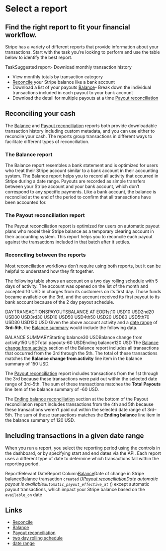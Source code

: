 # Select a report

## Find the right report to fit your financial workflow.

Stripe has a variety of different reports that provide information about your
transactions. Start with the task you’re looking to perform and use the table
below to identify the best report.

TaskSuggested report- Download monthly transaction history
- View monthly totals by transaction category
- [Reconcile](https://docs.stripe.com/reports/select-a-report#reconciliation)
your Stripe balance like a bank account
- Download a list of your payouts
[Balance](https://docs.stripe.com/reports/balance)- Break down the individual
transactions included in each payout to your bank account
- Download the detail for multiple payouts at a time
[Payout reconciliation](https://docs.stripe.com/reports/payout-reconciliation)
## Reconciling your cash

The [Balance](https://docs.stripe.com/reports/balance) and [Payout
reconciliation](https://docs.stripe.com/reports/payout-reconciliation) reports
both provide downloadable transaction history including custom metadata, and you
can use either to reconcile your cash. The reports group transactions in
different ways to facilitate different types of reconciliation.

### The Balance report

The Balance report resembles a bank statement and is optimized for users who
treat their Stripe account similar to a bank account in their accounting system.
The Balance report helps you to record all activity that occurred in Stripe
during a date range. Payouts are recorded as simple transfers between your
Stripe account and your bank account, which don’t correspond to any specific
payments. Like a bank account, the balance is reconciled at the end of the
period to confirm that all transactions have been accounted for.

### The Payout reconciliation report

The Payout reconciliation report is optimized for users on automatic payout
plans who model their Stripe balance as a temporary clearing account in their
accounting system. This report helps you to reconcile each payout against the
transactions included in that batch after it settles.

### Reconciling between the reports

Most reconciliation workflows don’t require using both reports, but it can be
helpful to understand how they fit together.

The following table shows an account on a [two day rolling
schedule](https://docs.stripe.com/payouts#payout-schedule) with 5 days of
activity. The account was opened on the 1st of the month and accepted 10 USD in
charges from its customers on its first day. Those funds became available on the
3rd, and the account received its first payout to its bank account because of
the 2 day payout schedule.

DAYTRANSACTIONSPAYOUTSBALANCE AT EOD1st10 USD10 USD2nd20 USD30 USD3rd30 USD10
USD50 USD4th50 USD20 USD80 USD5th70 USD30 USD120 USD
Given the above account activity and a [date
range](https://docs.stripe.com/reports/options#date-range) of **3rd–5th**, the
[Balance summary](https://docs.stripe.com/reports/balance) would include the
following data.

BALANCE SUMMARYStarting balance30 USDBalance change from activity150 USDTotal
payouts-60 USDEnding balance120 USD
The [Balance change from activity](https://docs.stripe.com/reports/balance)
section of the Balance report includes all transactions that occurred from the
3rd through the 5th. The total of these transactions matches the **Balance
change from activity** line item in the balance summary of 150 USD.

The [Payout
reconciliation](https://docs.stripe.com/reports/payout-reconciliation) report
includes transactions from the 1st through the 3rd because these transactions
were paid out within the selected date range of 3rd–5th. The sum of these
transactions matches the **Total Payouts** line item of the balance summary of
-60 USD.

The [Ending balance
reconciliation](https://docs.stripe.com/reports/payout-reconciliation) section
at the bottom of the Payout reconciliation report includes transactions from the
4th and 5th because these transactions weren’t paid out within the selected date
range of 3rd–5th. The sum of these transactions matches the **Ending balance**
line item in the balance summary of 120 USD.

## Including transactions in a given date range

When you run a report, you select the reporting period using the controls in the
dashboard, or by specifying start and end dates via the API. Each report uses a
different type of date to determine which transactions fall within the reporting
period.

ReportRelevant DateReport
Column[Balance](https://docs.stripe.com/reports/balance)Date of change in Stripe
balanceBalance transaction `created` (*)[Payout
reconciliation](https://docs.stripe.com/reports/payout-reconciliation)Date
automatic payout is available`automatic_payout_effective_at`
(*) except automatic payout transactions, which impact your Stripe balance based
on the `available_on` date

## Links

- [Reconcile](https://docs.stripe.com/reports/select-a-report#reconciliation)
- [Balance](https://docs.stripe.com/reports/balance)
- [Payout reconciliation](https://docs.stripe.com/reports/payout-reconciliation)
- [two day rolling schedule](https://docs.stripe.com/payouts#payout-schedule)
- [date range](https://docs.stripe.com/reports/options#date-range)
